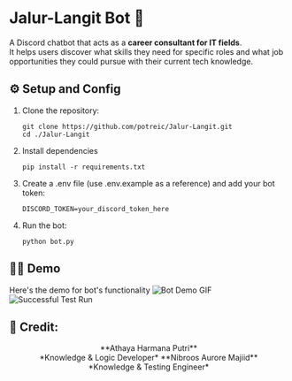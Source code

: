 # Jalur-Langit Bot 🤖

A Discord chatbot that acts as a **career consultant for IT fields**.  
It helps users discover what skills they need for specific roles and what job opportunities they could pursue with their current tech knowledge.  

## ⚙️ Setup and Config

1. Clone the repository:
   ```
   git clone https://github.com/potreic/Jalur-Langit.git
   cd ./Jalur-Langit
   ```
2. Install dependencies
   ```
   pip install -r requirements.txt
   ```
3. Create a .env file (use .env.example as a reference) and add your bot token:
   ```
   DISCORD_TOKEN=your_discord_token_here
4. Run the bot:
   ```
   python bot.py
   ```
   
## 👩‍💻 Demo
Here's the demo for bot's functionality
![Bot Demo GIF](https://github.com/potreic/Jalur-Langit/blob/main/assets/Screen%20Recording%202025-09-10%20013112.gif?raw=true)
![Successful Test Run](https://github.com/potreic/Jalur-Langit/blob/main/assets/Screenshot%202025-09-10%20012931.png?raw=true)

## 🤼 Credit:
<div align="center">
**Athaya Harmana Putri**
<br />
*Knowledge & Logic Developer*
**Nibroos Aurore Majiid**
<br />
*Knowledge & Testing Engineer*
</div>
